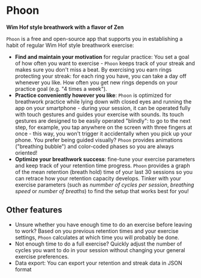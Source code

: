 # Phoon
**Wim Hof style breathwork with a flavor of Zen**

`Phoon` is a free and open-source app that supports you in establishing a habit of regular Wim Hof style breathwork exercise:

- **Find and maintain your motivation** for regular practice: You set a goal of how often you want to exercise - `Phoon` keeps track of your streak and makes sure you don't miss a beat. By exercising you earn rings protecting your streak: for each ring you have, you can take a day off whenever you like. How often you get new rings depends on your practice goal (e.g. "4 times a week").
- **Practice conveniently however you like**: `Phoon` is optimized for breathwork practice while lying down with closed eyes and running the app on your smartphone - during your session, it can be operated fully with touch gestures and guides your exercise with sounds. Its touch gestures are designed to be easily operated "blindly": to go to the next step, for example, you tap anywhere on the screen with three fingers at once - this way, you won't trigger it accidentally when you pick up your phone. You prefer being guided visually? `Phoon` provides animations ("breathing bubble") and color-coded phases so you are always oriented!
- **Optimize your breathwork success**: fine-tune your exercise parameters and keep track of your retention time progress. `Phoon` provides a graph of the mean retention (breath hold) time of your last 30 sessions so you can retrace how your retention capacity develops. Tinker with your exercise parameters (such as _nummber of cycles per session_, _breathing speed_ or _number of breaths_) to find the setup that works best for you!

## Other features
- Unsure whether you have enough time to do an exercise before leaving to work? Based on you previous retention times and your exercise settings, `Phoon` calculates at which time you will probably be done.
- Not enough time to do a full exercise? Quickly adjust the number of cycles you want to do in your session without changing your general exercise preferences.
- Data export: You can export your retention and streak data in JSON format
